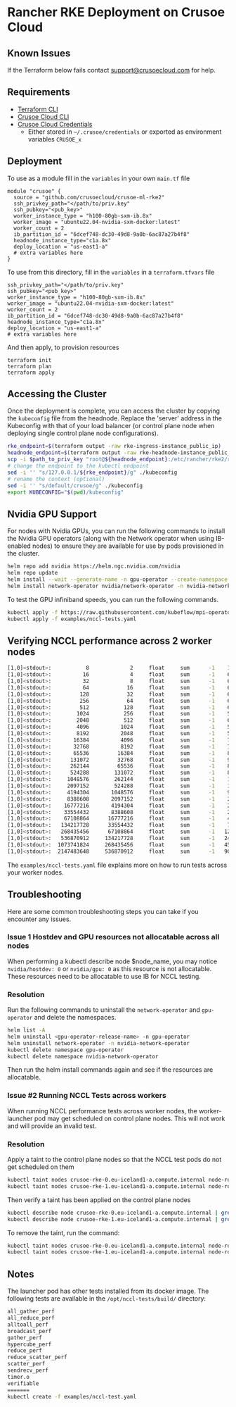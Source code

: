 # Rancher RKE Deployment on Crusoe Cloud

## Known Issues

If the Terraform below fails contact support@crusoecloud.com for help.

## Requirements

- [Terraform CLI](https://developer.hashicorp.com/terraform/tutorials/aws-get-started/install-cli)
- [Crusoe Cloud CLI](https://docs.crusoecloud.com/quickstart/installing-the-cli/index.html)
- [Crusoe Cloud Credentials](https://docs.crusoecloud.com/account-management/managing-api-keys)
  - Either stored in `~/.crusoe/credentials` or exported as environment variables `CRUSOE_x`

## Deployment

To use as a module fill in the `variables` in your own `main.tf` file

```
module "crusoe" {
  source = "github.com/crusoecloud/crusoe-ml-rke2"
  ssh_privkey_path="</path/to/priv.key"
  ssh_pubkey="<pub_key>"
  worker_instance_type = "h100-80gb-sxm-ib.8x"
  worker_image = "ubuntu22.04-nvidia-sxm-docker:latest"
  worker_count = 2
  ib_partition_id = "6dcef748-dc30-49d8-9a0b-6ac87a27b4f8"
  headnode_instance_type="c1a.8x"
  deploy_location = "us-east1-a"
  # extra variables here
}
```

To use from this directory, fill in the `variables` in a `terraform.tfvars` file

```
ssh_privkey_path="</path/to/priv.key"
ssh_pubkey="<pub_key>"
worker_instance_type = "h100-80gb-sxm-ib.8x"
worker_image = "ubuntu22.04-nvidia-sxm-docker:latest"
worker_count = 2
ib_partition_id = "6dcef748-dc30-49d8-9a0b-6ac87a27b4f8"
headnode_instance_type="c1a.8x"
deploy_location = "us-east1-a"
# extra variables here
```

And then apply, to provision resources

```
terraform init
terraform plan
terraform apply
```

## Accessing the Cluster

Once the deployment is complete, you can access the cluster by copying the `kubeconfig` file from the headnode. Replace the 'server' address in the Kubeconfig with that of your load balancer (or control plane node when deploying single control plane node configurations). 

```bash
rke_endpoint=$(terraform output -raw rke-ingress-instance_public_ip)
headnode_endpoint=$(terraform output -raw rke-headnode-instance_public_ip)
scp -i $path_to_priv_key "root@${headnode_endpoint}:/etc/rancher/rke2/rke2.yaml" ./kubeconfig
# change the endpoint to the kubectl endpoint
sed -i '' "s/127.0.0.1/${rke_endpoint}/g" ./kubeconfig
# rename the context (optional)
sed -i '' "s/default/crusoe/g" ./kubeconfig
export KUBECONFIG="$(pwd)/kubeconfig"
```

## Nvidia GPU Support

For nodes with Nvidia GPUs, you can run the following commands to install the Nvidia GPU operators (along with the Network operator when using IB-enabled nodes) to ensure they are available for use by pods provisioned in the cluster. 

```bash
helm repo add nvidia https://helm.ngc.nvidia.com/nvidia
helm repo update
helm install --wait --generate-name -n gpu-operator --create-namespace nvidia/gpu-operator --set driver.rdma.enabled=true --set driver.rdma.useHostMofed=true
helm install network-operator nvidia/network-operator -n nvidia-network-operator --create-namespace --version v24.7.0	-f ./gpu-operator/values.yaml
```

To test the GPU infiniband speeds, you can run the following commands.

```bash
kubectl apply -f https://raw.githubusercontent.com/kubeflow/mpi-operator/v0.4.0/deploy/v2beta1/mpi-operator.yaml
kubectl apply -f examples/nccl-tests.yaml
```

## Verifying NCCL performance across 2 worker nodes
```bash
[1,0]<stdout>:           8             2     float     sum      -1    115.8    0.00    0.00      0    57.98    0.00    0.00      0
[1,0]<stdout>:          16             4     float     sum      -1    62.97    0.00    0.00      0    65.20    0.00    0.00      0
[1,0]<stdout>:          32             8     float     sum      -1    63.93    0.00    0.00      0    54.90    0.00    0.00      0
[1,0]<stdout>:          64            16     float     sum      -1    61.56    0.00    0.00      0    64.40    0.00    0.00      0
[1,0]<stdout>:         128            32     float     sum      -1    64.07    0.00    0.00      0    54.52    0.00    0.00      0
[1,0]<stdout>:         256            64     float     sum      -1    60.12    0.00    0.01      0    64.40    0.00    0.01      0
[1,0]<stdout>:         512           128     float     sum      -1    67.30    0.01    0.01      0    53.60    0.01    0.02      0
[1,0]<stdout>:        1024           256     float     sum      -1    55.13    0.02    0.03      0    71.49    0.01    0.03      0
[1,0]<stdout>:        2048           512     float     sum      -1    60.65    0.03    0.06      0    57.86    0.04    0.07      0
[1,0]<stdout>:        4096          1024     float     sum      -1    58.77    0.07    0.13      0    58.57    0.07    0.13      0
[1,0]<stdout>:        8192          2048     float     sum      -1    59.48    0.14    0.26      0    58.58    0.14    0.26      0
[1,0]<stdout>:       16384          4096     float     sum      -1    74.41    0.22    0.41      0    64.55    0.25    0.48      0
[1,0]<stdout>:       32768          8192     float     sum      -1    72.30    0.45    0.85      0    78.95    0.42    0.78      0
[1,0]<stdout>:       65536         16384     float     sum      -1    82.01    0.80    1.50      0    69.39    0.94    1.77      0
[1,0]<stdout>:      131072         32768     float     sum      -1    93.80    1.40    2.62      0    76.66    1.71    3.21      0
[1,0]<stdout>:      262144         65536     float     sum      -1    81.48    3.22    6.03      0    80.95    3.24    6.07      0
[1,0]<stdout>:      524288        131072     float     sum      -1    87.75    5.97   11.20      0    83.72    6.26   11.74      0
[1,0]<stdout>:     1048576        262144     float     sum      -1    120.2    8.72   16.35      0    83.11   12.62   23.66      0
[1,0]<stdout>:     2097152        524288     float     sum      -1    117.1   17.91   33.57      0    112.6   18.63   34.94      0
[1,0]<stdout>:     4194304       1048576     float     sum      -1    94.94   44.18   82.83      0    128.0   32.78   61.46      0
[1,0]<stdout>:     8388608       2097152     float     sum      -1    211.9   39.60   74.24      0    214.2   39.16   73.42      0
[1,0]<stdout>:    16777216       4194304     float     sum      -1    256.4   65.44  122.69      0    200.4   83.74  157.01      0
[1,0]<stdout>:    33554432       8388608     float     sum      -1    262.1  128.00  240.01      0    262.0  128.07  240.13      0
[1,0]<stdout>:    67108864      16777216     float     sum      -1    476.1  140.95  264.28      0    474.3  141.49  265.29      0
[1,0]<stdout>:   134217728      33554432     float     sum      -1    743.9  180.42  338.29      0    745.6  180.02  337.54      0
[1,0]<stdout>:   268435456      67108864     float     sum      -1   1282.2  209.36  392.55      0   1286.7  208.63  391.18      0
[1,0]<stdout>:   536870912     134217728     float     sum      -1   2480.6  216.43  405.80      0   2481.4  216.36  405.67      0
[1,0]<stdout>:  1073741824     268435456     float     sum      -1   4531.0  236.98  444.33      0   4550.3  235.97  442.45      0
[1,0]<stdout>:  2147483648     536870912     float     sum      -1   9025.7  237.93  446.12      0   9064.7  236.91  444.20      0
```

The `examples/nccl-tests.yaml` file explains more on how to run tests across your worker nodes.

## Troubleshooting

Here are some common troubleshooting steps you can take if you encounter any issues.

### Issue 1 Hostdev and GPU resources not allocatable across all nodes
When performing a kubectl describe node $node_name, you may notice `nvidia/hostdev: 0` or `nvidia/gpu: 0` as this resource is not allocatable. These resources need to be allocatable to use IB for NCCL testing.

### Resolution
Run the following commands to uninstall the `network-operator` and `gpu-operator` and delete the namespaces.

```bash
helm list -A
helm uninstall <gpu-operator-release-name> -n gpu-operator
helm uninstall network-operator -n nvidia-network-operator
kubectl delete namespace gpu-operator
kubectl delete namespace nvidia-network-operator
```
Then run the helm install commands again and see if the resources are allocatable.

### Issue #2 Running NCCL Tests across workers
When running NCCL performance tests across worker nodes, the worker-launcher pod may get scheduled on control plane nodes. This will not work and will provide an invalid test.

### Resolution 
Apply a taint to the control plane nodes so that the NCCL test pods do not get scheduled on them

```bash
kubectl taint nodes crusoe-rke-0.eu-iceland1-a.compute.internal node-role.kubernetes.io/control-plane=:NoSchedule
kubectl taint nodes crusoe-rke-1.eu-iceland1-a.compute.internal node-role.kubernetes.io/control-plane=:NoSchedule
```

Then verify a taint has been applied on the control plane nodes

```bash
kubectl describe node crusoe-rke-0.eu-iceland1-a.compute.internal | grep Taints
kubectl describe node crusoe-rke-1.eu-iceland1-a.compute.internal | grep Taints
```

To remove the taint, run the command:

```bash
kubectl taint nodes crusoe-rke-0.eu-iceland1-a.compute.internal node-role.kubernetes.io/control-plan:NoSchedule-
kubectl taint nodes crusoe-rke-1.eu-iceland1-a.compute.internal node-role.kubernetes.io/control-plan:NoSchedule-
```

## Notes

The launcher pod has other tests installed from its docker image. The following tests are available in the `/opt/nccl-tests/build/` directory:

```bash
all_gather_perf
all_reduce_perf
alltoall_perf
broadcast_perf
gather_perf
hypercube_perf
reduce_perf
reduce_scatter_perf
scatter_perf
sendrecv_perf
timer.o
verifiable
=======
kubectl create -f examples/nccl-test.yaml
```
